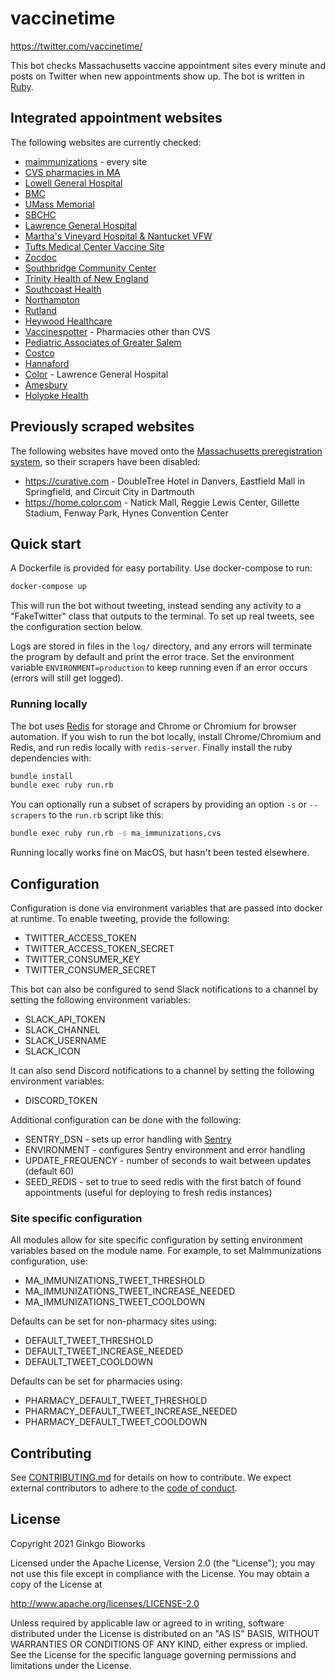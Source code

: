 # vaccinetime

https://twitter.com/vaccinetime/

This bot checks Massachusetts vaccine appointment sites every minute and posts
on Twitter when new appointments show up. The bot is written in
[Ruby](https://www.ruby-lang.org/en/).

## Integrated appointment websites

The following websites are currently checked:

* [maimmunizations](https://www.maimmunizations.org) - every site
* [CVS pharmacies in MA](https://www.cvs.com)
* [Lowell General Hospital](https://www.lowellgeneralvaccine.com)
* [BMC](https://www.bmc.org/covid-19-vaccine-locations)
* [UMass Memorial](https://mychartonline.umassmemorial.org/mychart/openscheduling?specialty=15&hidespecialtysection=1)
* [SBCHC](https://forms.office.com/Pages/ResponsePage.aspx?id=J8HP3h4Z8U-yP8ih3jOCukT-1W6NpnVIp4kp5MOEapVUOTNIUVZLODVSMlNSSVc2RlVMQ1o1RjNFUy4u)
* [Lawrence General Hospital](https://lawrencegeneralcovidvaccine.as.me/schedule.php)
* [Martha's Vineyard Hospital & Nantucket VFW](https://covidvaccine.massgeneralbrigham.org/)
* [Tufts Medical Center Vaccine Site](https://www.tuftsmcvaccine.org)
* [Zocdoc](https://www.zocdoc.com/vaccine/screener?state=MA)
* [Southbridge Community Center](https://www.harringtonhospital.org)
* [Trinity Health of New England](https://www.trinityhealthofne.org)
* [Southcoast Health](https://www.southcoast.org)
* [Northampton](https://www.northamptonma.gov/2219/Vaccine-Clinics)
* [Rutland](https://www.rrecc.us/vaccine)
* [Heywood Healthcare](https://gardnervaccinations.as.me/schedule.php)
* [Vaccinespotter](https://www.vaccinespotter.org/MA/) - Pharmacies other than CVS
* [Pediatric Associates of Greater Salem](https://consumer.scheduling.athena.io/?departmentId=2804-102)
* [Costco](https://www.costco.com/covid-vaccine.html)
* [Hannaford](https://hannafordsched.rxtouch.com/rbssched/program/covid19/Patient)
* [Color](https://home.color.com) - Lawrence General Hospital
* [Amesbury](https://www.amesburyma.gov/home/urgent-alerts/covid-19-vaccine-distribution)
* [Holyoke Health](https://app.blockitnow.com/consumer/covid-holyoke/search?specialtyId=bf21b91b-f6f9-4a78-aca4-dbdedbe23a75&procedureId=468129ce-1d13-4114-92aa-78e2a3b04da5)

## Previously scraped websites

The following websites have moved onto the
[Massachusetts preregistration system](https://www.mass.gov/info-details/preregister-for-a-covid-19-vaccine-appointment),
so their scrapers have been disabled:

* https://curative.com - DoubleTree Hotel in Danvers, Eastfield Mall in Springfield, and Circuit City in Dartmouth
* https://home.color.com - Natick Mall, Reggie Lewis Center, Gillette Stadium, Fenway Park, Hynes Convention Center

## Quick start

A Dockerfile is provided for easy portability. Use docker-compose to run:

```bash
docker-compose up
```

This will run the bot without tweeting, instead sending any activity to a
"FakeTwitter" class that outputs to the terminal. To set up real tweets, see
the configuration section below.

Logs are stored in files in the `log/` directory, and any errors will terminate
the program by default and print the error trace. Set the environment variable
`ENVIRONMENT=production` to keep running even if an error occurs (errors will
still get logged).

### Running locally

The bot uses [Redis](https://redis.io/) for storage and Chrome or Chromium for
browser automation. If you wish to run the bot locally, install Chrome/Chromium
and Redis, and run redis locally with `redis-server`. Finally install the ruby
dependencies with:

```bash
bundle install
bundle exec ruby run.rb
```

You can optionally run a subset of scrapers by providing an option `-s` or
`--scrapers` to the `run.rb` script like this:

```bash
bundle exec ruby run.rb -s ma_immunizations,cvs
```

Running locally works fine on MacOS, but hasn't been tested elsewhere.

## Configuration

Configuration is done via environment variables that are passed into docker at
runtime. To enable tweeting, provide the following:

* TWITTER_ACCESS_TOKEN
* TWITTER_ACCESS_TOKEN_SECRET
* TWITTER_CONSUMER_KEY
* TWITTER_CONSUMER_SECRET

This bot can also be configured to send Slack notifications to a channel by
setting the following environment variables:

* SLACK_API_TOKEN
* SLACK_CHANNEL
* SLACK_USERNAME
* SLACK_ICON

It can also send Discord notifications to a channel by setting the following
environment variables:

* DISCORD_TOKEN

Additional configuration can be done with the following:

* SENTRY_DSN - sets up error handling with [Sentry](https://sentry.io)
* ENVIRONMENT - configures Sentry environment and error handling
* UPDATE_FREQUENCY - number of seconds to wait between updates (default 60)
* SEED_REDIS - set to true to seed redis with the first batch of found
  appointments (useful for deploying to fresh redis instances)

### Site specific configuration

All modules allow for site specific configuration by setting environment
variables based on the module name. For example, to set MaImmunizations
configuration, use:

* MA_IMMUNIZATIONS_TWEET_THRESHOLD
* MA_IMMUNIZATIONS_TWEET_INCREASE_NEEDED
* MA_IMMUNIZATIONS_TWEET_COOLDOWN

Defaults can be set for non-pharmacy sites using:

* DEFAULT_TWEET_THRESHOLD
* DEFAULT_TWEET_INCREASE_NEEDED
* DEFAULT_TWEET_COOLDOWN

Defaults can be set for pharmacies using:

* PHARMACY_DEFAULT_TWEET_THRESHOLD
* PHARMACY_DEFAULT_TWEET_INCREASE_NEEDED
* PHARMACY_DEFAULT_TWEET_COOLDOWN

## Contributing

See [CONTRIBUTING.md](CONTRIBUTING.md) for details on how to contribute. We
expect external contributors to adhere to the
[code of conduct](CODE_OF_CONDUCT.md).

## License

Copyright 2021 Ginkgo Bioworks

Licensed under the Apache License, Version 2.0 (the "License");
you may not use this file except in compliance with the License.
You may obtain a copy of the License at

http://www.apache.org/licenses/LICENSE-2.0

Unless required by applicable law or agreed to in writing, software
distributed under the License is distributed on an "AS IS" BASIS,
WITHOUT WARRANTIES OR CONDITIONS OF ANY KIND, either express or implied.
See the License for the specific language governing permissions and
limitations under the License.

